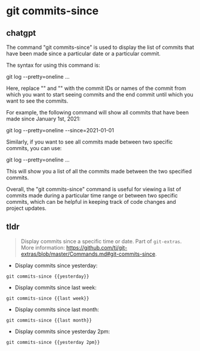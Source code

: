 # git commits-since 
## chatgpt 
The command "git commits-since" is used to display the list of commits that have been made since a particular date or a particular commit.

The syntax for using this command is:

git log --pretty=oneline <commit>...<end-commit>

Here, replace "<commit>" and "<end-commit>" with the commit IDs or names of the commit from which you want to start seeing commits and the end commit until which you want to see the commits.

For example, the following command will show all commits that have been made since January 1st, 2021:

git log --pretty=oneline --since=2021-01-01

Similarly, if you want to see all commits made between two specific commits, you can use:

git log --pretty=oneline <commit-id>...<end-commit-id>

This will show you a list of all the commits made between the two specified commits.

Overall, the "git commits-since" command is useful for viewing a list of commits made during a particular time range or between two specific commits, which can be helpful in keeping track of code changes and project updates. 

## tldr 
 
> Display commits since a specific time or date.
> Part of `git-extras`.
> More information: <https://github.com/tj/git-extras/blob/master/Commands.md#git-commits-since>.

- Display commits since yesterday:

`git commits-since {{yesterday}}`

- Display commits since last week:

`git commits-since {{last week}}`

- Display commits since last month:

`git commits-since {{last month}}`

- Display commits since yesterday 2pm:

`git commits-since {{yesterday 2pm}}`
